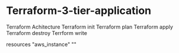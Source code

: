 # Terraform-3-tier-application

Terraform Achitecture 
Terraform init 
Terraform plan 
Terraform apply
Terraform destroy
Terrform write

resources "aws_instance" ""